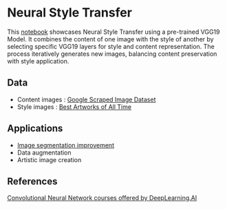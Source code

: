 # Neural Style Transfer

This [notebook]() showcases Neural Style Transfer using a pre-trained VGG19 Model. It combines the content of one image with the style of another by selecting specific VGG19 layers for style and content representation. 
The process iteratively generates new images, balancing content preservation with style application. 

## Data 

  - Content images : [Google Scraped Image Dataset](https://www.kaggle.com/datasets/duttadebadri/image-classification)
  - Style images : [Best Artworks of All Time](https://www.kaggle.com/datasets/ikarus777/best-artworks-of-all-time)

## Applications 

  - [Image segmentation improvement](https://arxiv.org/abs/1909.09716#:~:text=Recent%20years%2C%20deep%20neural%20networks,in%20medical%20image%20segmentation%20problem.&text=Specifically%2C%20neural%20style%20transfer%20algorithm,%2C%20contrast%2C%20texture%2C%20etc.)
  - Data augmentation
  - Artistic image creation

## References

[Convolutional Neural Network courses offered by DeepLearning.AI](https://www.coursera.org/learn/convolutional-neural-networks?specialization=deep-learning)

